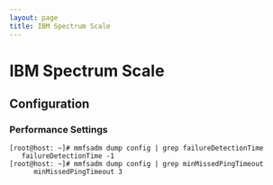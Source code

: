 ```yaml
---
layout: page
title: IBM Spectrum Scale
---
```

# IBM Spectrum Scale

## Configuration

### Performance Settings
```
[root@host: ~]# mmfsadm dump config | grep failureDetectionTime
   failureDetectionTime -1
[root@host: ~]# mmfsadm dump config | grep minMissedPingTimeout
      minMissedPingTimeout 3
```
